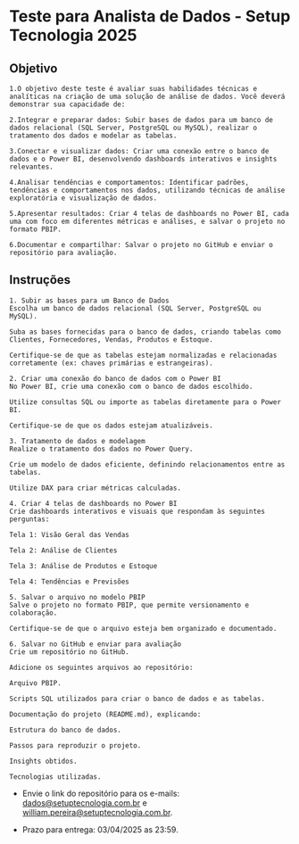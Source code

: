 # Teste para Analista de Dados - Setup Tecnologia 2025

## Objetivo

    1.O objetivo deste teste é avaliar suas habilidades técnicas e analíticas na criação de uma solução de análise de dados. Você deverá demonstrar sua capacidade de:

    2.Integrar e preparar dados: Subir bases de dados para um banco de dados relacional (SQL Server, PostgreSQL ou MySQL), realizar o tratamento dos dados e modelar as tabelas.

    3.Conectar e visualizar dados: Criar uma conexão entre o banco de dados e o Power BI, desenvolvendo dashboards interativos e insights relevantes.

    4.Analisar tendências e comportamentos: Identificar padrões, tendências e comportamentos nos dados, utilizando técnicas de análise exploratória e visualização de dados.

    5.Apresentar resultados: Criar 4 telas de dashboards no Power BI, cada uma com foco em diferentes métricas e análises, e salvar o projeto no formato PBIP.

    6.Documentar e compartilhar: Salvar o projeto no GitHub e enviar o repositório para avaliação.

## Instruções

    1. Subir as bases para um Banco de Dados
    Escolha um banco de dados relacional (SQL Server, PostgreSQL ou MySQL).

    Suba as bases fornecidas para o banco de dados, criando tabelas como Clientes, Fornecedores, Vendas, Produtos e Estoque.

    Certifique-se de que as tabelas estejam normalizadas e relacionadas corretamente (ex: chaves primárias e estrangeiras).

    2. Criar uma conexão do banco de dados com o Power BI
    No Power BI, crie uma conexão com o banco de dados escolhido.

    Utilize consultas SQL ou importe as tabelas diretamente para o Power BI.

    Certifique-se de que os dados estejam atualizáveis.

    3. Tratamento de dados e modelagem
    Realize o tratamento dos dados no Power Query.

    Crie um modelo de dados eficiente, definindo relacionamentos entre as tabelas.

    Utilize DAX para criar métricas calculadas.

    4. Criar 4 telas de dashboards no Power BI
    Crie dashboards interativos e visuais que respondam às seguintes perguntas:

    Tela 1: Visão Geral das Vendas

    Tela 2: Análise de Clientes

    Tela 3: Análise de Produtos e Estoque

    Tela 4: Tendências e Previsões

    5. Salvar o arquivo no modelo PBIP
    Salve o projeto no formato PBIP, que permite versionamento e colaboração.

    Certifique-se de que o arquivo esteja bem organizado e documentado.

    6. Salvar no GitHub e enviar para avaliação
    Crie um repositório no GitHub.

    Adicione os seguintes arquivos ao repositório:

    Arquivo PBIP.

    Scripts SQL utilizados para criar o banco de dados e as tabelas.

    Documentação do projeto (README.md), explicando:

    Estrutura do banco de dados.

    Passos para reproduzir o projeto.

    Insights obtidos.

    Tecnologias utilizadas.

- Envie o link do repositório para os e-mails: dados@setuptecnologia.com.br e william.pereira@setuptecnologia.com.br.

- Prazo para entrega: 03/04/2025 as 23:59.
